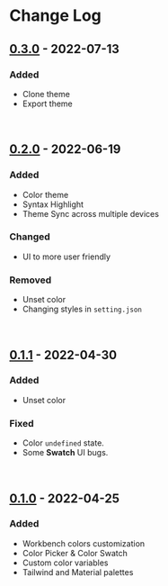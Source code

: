 # Change Log

## [0.3.0] - 2022-07-13

### Added

- Clone theme
- Export theme

</br>

## [0.2.0] - 2022-06-19

### Added

- Color theme
- Syntax Highlight
- Theme Sync across multiple devices

### Changed

- UI to more user friendly

### Removed

- Unset color
- Changing styles in `setting.json`

</br>

## [0.1.1] - 2022-04-30

### Added

- Unset color

### Fixed

- Color `undefined` state.
- Some **Swatch** UI bugs.

</br>

## [0.1.0] - 2022-04-25

### Added

- Workbench colors customization
- Color Picker & Color Swatch
- Custom color variables
- Tailwind and Material palettes

[0.3.0]: https://github.com/sudoaugustin/vslook/compare/v0.2.0...v0.3.0
[0.2.0]: https://github.com/sudoaugustin/vslook/compare/v0.1.1...v0.2.0
[0.1.1]: https://github.com/sudoaugustin/vslook/compare/v0.1.0...v0.1.1
[0.1.0]: https://github.com/sudoaugustin/vslook/releases/tag/v0.1.0
